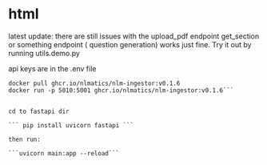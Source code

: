 # html

latest update:
there are still issues with the upload_pdf endpoint
get_section or something endpoint ( question generation) works just fine. Try it out by running utils.demo.py

api keys are in the .env file


```pip install nlm-ingestor
docker pull ghcr.io/nlmatics/nlm-ingestor:v0.1.6
docker run -p 5010:5001 ghcr.io/nlmatics/nlm-ingestor:v0.1.6```


cd to fastapi dir

``` pip install uvicorn fastapi ```

then run:

```uvicorn main:app --reload```


